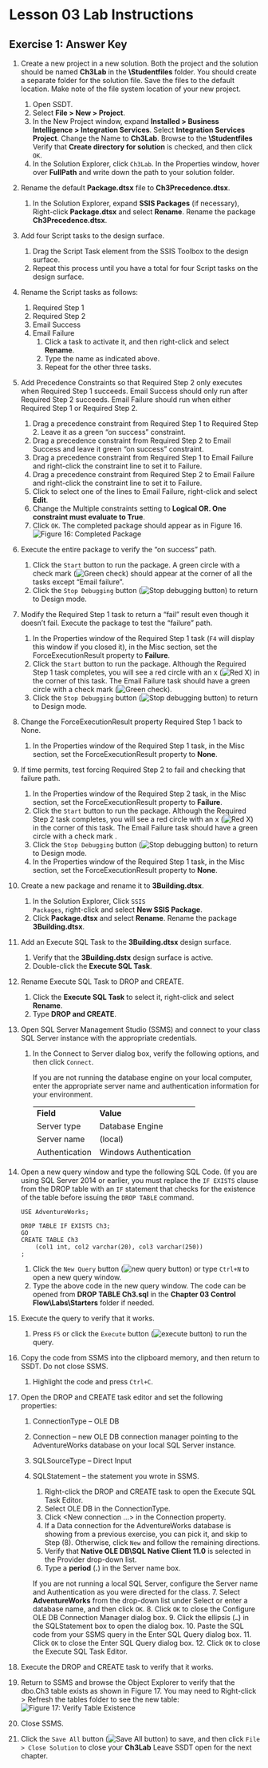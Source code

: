 # Lesson 03 Lab Instructions

## Exercise 1: Answer Key

1. Create a new project in a new solution. Both the project and the solution should be named
 **Ch3Lab**
 in the **\Studentfiles** folder. You should create a separate folder for the solution file. Save the
 files to the default location. Make note of the file system location of your new project.
    1. Open SSDT.
    2. Select **File > New > Project**.
    3. In the New Project window, expand **Installed > Business Intelligence > Integration
     Services**. Select **Integration Services Project**. Change the Name to
     **Ch3Lab**. Browse to the **\Studentfiles** Verify that **Create directory for
     solution** is checked, and then click <code class="nocopy">OK</code>.
    4. In the Solution Explorer, click <code class="nocopy">Ch3Lab</code>. In the Properties window, hover over
     **FullPath** and write down the path to your solution folder.
2. Rename the default **Package.dtsx** file to
 **Ch3Precedence.dtsx**.
    1. In the Solution Explorer, expand **SSIS Packages** (if necessary), Right-click **Package.dtsx** and select **Rename**. Rename the package
     **Ch3Precedence.dtsx**.
3. Add four Script tasks to the design surface.
    1. Drag the Script Task element from the SSIS Toolbox to the design surface.
    2. Repeat this process until you have a total for four Script tasks on the design surface.
4. Rename the Script tasks as follows:
    1. Required Step 1
    2. Required Step 2
    3. Email Success
    4. Email Failure
        1. Click a task to activate it, and then right-click and select **Rename**.
        2. Type the name as indicated above.
        3. Repeat for the other three tasks.
5. Add Precedence Constraints so that Required Step 2 only executes when Required Step 1 succeeds. Email Success
 should only run after Required Step 2 succeeds. Email Failure should run when either Required Step 1 or Required
 Step 2.
    1. Drag a precedence constraint from Required Step 1 to Required Step 2. Leave it as a green “on success”
     constraint.
    2. Drag a precedence constraint from Required Step 2 to Email Success and leave it green “on success”
     constraint.
    3. Drag a precedence constraint from Required Step 1 to Email Failure and right-click the constraint line to
     set it to Failure.
    4. Drag a precedence constraint from Required Step 2 to Email Failure and right-click the constraint line to
     set it to Failure.
    5. Click to select one of the lines to Email Failure, right-click and select **Edit**.
    6. Change the Multiple constraints setting to **Logical OR. One constraint must evaluate to
     True**.
    7. Click <code class="nocopy">OK</code>. The completed package should appear as in Figure 16.
     ![Figure 16: Completed Package](Images/ssis-completed-package.png "Figure 16:     Completed Package")
6. Execute the entire package to verify the “on success” path.
    1. Click the <code class="nocopy">Start</code> button to run the package. A green circle with a check mark (![Green check](Images/ssis-green-checkmark.png)) should appear at the
     corner of all the tasks except “Email failure”.
    2. Click the <code class="nocopy">Stop Debugging</code> button (![Stop debugging button](Images/ssis-stop-debugging-button.png)) to return to Design mode.
7. Modify the Required Step 1 task to return a “fail” result even though it doesn’t fail. Execute the package to
 test
 the “failure” path.
    1. In the Properties window of the Required Step 1 task (<code class="nocopy">F4</code> will display this window if you closed
     it), in the
     Misc section, set the ForceExecutionResult property to **Failure**.
    2. Click the <code class="nocopy">Start</code> button to run the package. Although the Required Step 1 task completes, you
     will
     see a red circle with an x (![Red X](Images/ssis-red-x.png)) in the corner of
     this task. The Email Failure task should have a green circle with a
     check mark (![Green check](Images/ssis-green-checkmark.png)).
    3. Click the <code class="nocopy">Stop Debugging</code> button (![Stop debugging button](Images/ssis-stop-debugging-button.png)) to return to Design mode.
8. Change the ForceExecutionResult property Required Step 1 back to None.
    1. In the Properties window of the Required Step 1 task, in the Misc section, set the ForceExecutionResult
     property to **None**.
9. If time permits, test forcing Required Step 2 to fail and checking that failure path.
    1. In the Properties window of the Required Step 2 task, in the Misc section, set the ForceExecutionResult
     property to **Failure**.
    2. Click the <code class="nocopy">Start</code> button to run the package. Although the Required Step 2 task completes, you
     will
     see a red circle with an x (![Red X](Images/ssis-red-x.png)) in the corner of
     this task. The Email Failure task should have a green circle with a
     check mark .
    3. Click the <code class="nocopy">Stop Debugging</code> button (![Stop debugging button](Images/ssis-stop-debugging-button.png)) to return to Design mode.
    4. In the Properties window of the Required Step 1 task, in the Misc section, set the ForceExecutionResult
     property to **None**.
10. Create a new package and rename it to **3Building.dtsx**.
    1. In the Solution Explorer, Click <code class="nocopy">SSIS Packages</code>, right-click and select **New SSIS
     Package**.
    2. Click **Package.dtsx** and select **Rename**. Rename the package
     **3Building.dtsx**.
11. Add an Execute SQL Task to the **3Building.dtsx** design surface.
    1. Verify that the **3Building.dstx** design surface is active.
    2. Double-click the **Execute SQL Task**.
12. Rename Execute SQL Task to DROP and CREATE.
    1. Click the **Execute SQL Task** to select it, right-click and select **Rename**.
    2. Type **DROP and CREATE**.
13. Open SQL Server Management Studio (SSMS) and connect to your class SQL Server instance with the appropriate
 credentials.
    1. In the Connect to Server dialog box, verify the following options, and then click <code class="nocopy">Connect</code>.
     
        If you are not running the database engine on your local computer, enter the appropriate
        server name and authentication information for your environment.

        |  |  |
        | --- | --- |
        | **Field** | **Value** |
        | Server type | Database Engine |
        | Server name | (local) |
        | Authentication | Windows Authentication |
14. Open a new query window and type the following SQL Code. (If you are using SQL Server 2014 or earlier, you must
 replace the <code class="nocopy">IF EXISTS</code> clause from the DROP table with an <code class="nocopy">IF</code> statement that checks for
 the existence of the table
 before issuing the <code class="nocopy">DROP TABLE</code> command.
 
    ```
    USE AdventureWorks;

    DROP TABLE IF EXISTS Ch3; 
    GO
    CREATE TABLE Ch3
        (col1 int, col2 varchar(20), col3 varchar(250))
    ;

    ```

    1. Click the <code class="nocopy">New Query</code> button (![new query button](Images/ssis-new-query.png)) or type <code class="nocopy">Ctrl+N</code> to open a new query window.
    2. Type the above code in the new query window. The code can be opened from **DROP TABLE
     Ch3.sql** in the
     **Chapter 03 Control Flow\Labs\Starters** folder if needed.
15. Execute the query to verify that it works.
    1. Press <code class="nocopy">F5</code> or click the <code class="nocopy">Execute</code> button (![execute button](Images/ssis-execute.png)) to run the query.
16. Copy the code from SSMS into the clipboard memory, and then return to SSDT. Do not close SSMS.
    1. Highlight the code and press <code class="nocopy">Ctrl+C</code>.
17. Open the DROP and CREATE task editor and set the following properties:
    1. ConnectionType – OLE DB
    2. Connection – new OLE DB connection manager pointing to the AdventureWorks database on your local SQL Server
     instance.
    3. SQLSourceType – Direct Input
    4. SQLStatement – the statement you wrote in SSMS.
        1. Right-click the DROP and CREATE task to open the Execute SQL Task Editor.
        2. Select OLE DB in the ConnectionType.
        3. Click <New connection …> in the Connection property.
        4. If a Data connection for the AdventureWorks database is showing from a previous exercise, you can pick
         it,
         and skip to Step (8). Otherwise, click <code class="nocopy">New</code> and follow the remaining directions.
        5. Verify that **Native OLE DB\SQL Native Client 11.0** is selected in the Provider drop-down
         list.
        6. Type a **period** (**.**) in the Server name box.
         
        If you are not running a local SQL Server, configure the Server name and
         Authentication as you were directed for the class.
        7. Select **AdventureWorks** from the drop-down list under Select or enter a database name,
         and
         then click <code class="nocopy">OK</code>.
        8. Click <code class="nocopy">OK</code> to close the Configure OLE DB Connection Manager dialog box.
        9. Click the ellipsis (<code class="nocopy">…</code>) in the SQLStatement box to open the dialog box.
        10. Paste the SQL code from your SSMS query in the Enter SQL Query dialog box.
        11. Click <code class="nocopy">OK</code> to close the Enter SQL Query dialog box.
        12. Click <code class="nocopy">OK</code> to close the Execute SQL Task Editor.
18. Execute the DROP and CREATE task to verify that it works.
19. Return to SSMS and browse the Object Explorer to verify that the dbo.Ch3 table exists as shown in Figure 17.
 You may need to Right-click > Refresh the tables folder to see the new table:
 ![Figure 17: Verify Table Existence](Images/ssis-verify-table-existence.png "Figure           17: Verify Table Existence")
20. Close SSMS.
21. Click the <code class="nocopy">Save All</code> button (![Save All button](Images/ssis-save-all.png)) to save, and then click <code class="nocopy">File > Close Solution</code> to close your
 **Ch3Lab** Leave SSDT open for the next chapter.
